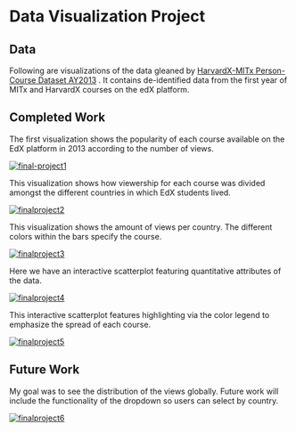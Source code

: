 # Data Visualization Project

## Data

Following are visualizations of the data gleaned by [HarvardX-MITx Person-Course Dataset AY2013](https://dataverse.harvard.edu/file.xhtml?persistentId=doi:10.7910/DVN/26147/OCLJIV&version=10.0) . It contains de-identified data from the first year of MITx and HarvardX courses on the edX platform.

## Completed Work

The first visualization shows the popularity of each course available on the EdX platform in 2013 according to the number of views.

[![final-project1](https://user-images.githubusercontent.com/12277937/67882939-8673c900-fb19-11e9-8c64-cda9aa5be1e6.jpg)](https://beta.vizhub.com/sophburke/74daf58b6ef445da88581d6babafb912?edit=files&file=README.md&mode=full)

This visualization shows how viewership for each course was divided amongst the different countries in which EdX students lived.

[![finalproject2](https://user-images.githubusercontent.com/12277937/67884030-7fe65100-fb1b-11e9-9be0-d71c4a66aaf0.jpg)](https://beta.vizhub.com/sophburke/6fe8867fbdea4792a3972b4b86090cc4?edit=files&file=README.md&mode=full)

This visualization shows the amount of views per country. The different colors within the bars specify the course.

[![finalproject3](https://user-images.githubusercontent.com/12277937/67884232-dce20700-fb1b-11e9-8b6d-a604c4825f5d.jpg)
](https://beta.vizhub.com/sophburke/22a2dab4a7dd4c7cb0f529875a84b442?edit=files&file=viz.js&mode=full)

Here we have an interactive scatterplot featuring quantitative attributes of the data. 

[![finalproject4](https://user-images.githubusercontent.com/12277937/67884368-19156780-fb1c-11e9-81ce-20edce6cdd83.jpg)
](https://beta.vizhub.com/sophburke/f565bf6efdad4d11ba3c51768329feb4?edit=files&mode=full)

This interactive scatterplot features highlighting via the color legend to emphasize the spread of each course.

[![finalproject5](https://user-images.githubusercontent.com/12277937/67884634-8de8a180-fb1c-11e9-9312-133e98a866e2.jpg)
](https://beta.vizhub.com/sophburke/2cb6612026f34b938e73ea9aae2a859d?mode=full)


## Future Work

My goal was to see the distribution of the views globally. Future work will include the functionality of the dropdown so users can select by country. 

[![finalproject6](https://user-images.githubusercontent.com/12277937/67884740-b6709b80-fb1c-11e9-8b6e-abf19009f79e.jpg)
](https://beta.vizhub.com/sophburke/5b1be2e6907141f789b46af64fba74cc?edit=files&file=Dropdown.js&mode=full)



